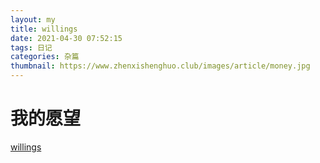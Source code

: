 ```yaml
---
layout: my
title: willings
date: 2021-04-30 07:52:15
tags: 日记
categories: 杂篇
thumbnail: https://www.zhenxishenghuo.club/images/article/money.jpg
---
```


# 我的愿望
[willings](https://www.zhenxishenghuo.club/images/404.jpg)

